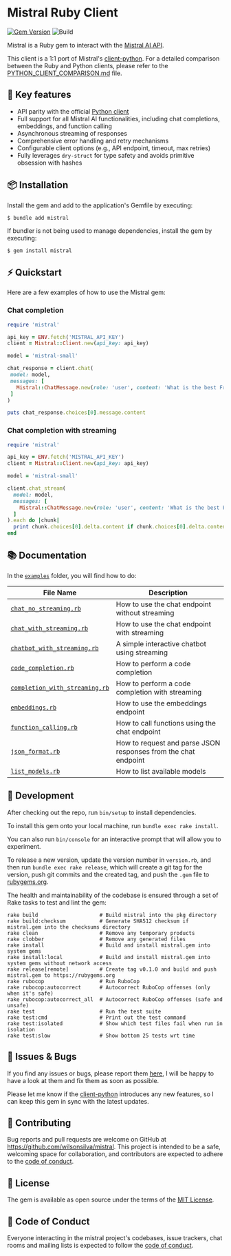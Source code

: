 # Mistral Ruby Client

[![Gem Version](https://badge.fury.io/rb/mistral.svg)](https://badge.fury.io/rb/mistral)
![Build](https://github.com/wilsonsilva/mistral/actions/workflows/main.yml/badge.svg)

Mistral is a Ruby gem to interact with the [Mistral AI API](https://www.mistral.ai).

This client is a 1:1 port of Mistral's [client-python](https://github.com/mistralai/client-python).
For a detailed comparison between the Ruby and Python clients, please refer to the
[PYTHON_CLIENT_COMPARISON.md](https://github.com/wilsonsilva/mistral/blob/main/PYTHON_CLIENT_COMPARISON.md) file.

## 🔑 Key features

- API parity with the official [Python client](https://github.com/mistralai/client-python)
- Full support for all Mistral AI functionalities, including chat completions, embeddings, and function calling
- Asynchronous streaming of responses
- Comprehensive error handling and retry mechanisms
- Configurable client options (e.g., API endpoint, timeout, max retries)
- Fully leverages `dry-struct` for type safety and avoids primitive obsession with hashes

## 📦 Installation

Install the gem and add to the application's Gemfile by executing:

```
$ bundle add mistral
```

If bundler is not being used to manage dependencies, install the gem by executing:

```
$ gem install mistral
```

## ⚡️ Quickstart

Here are a few examples of how to use the Mistral gem:

### Chat completion

```ruby
require 'mistral'

api_key = ENV.fetch('MISTRAL_API_KEY')
client = Mistral::Client.new(api_key: api_key)

model = 'mistral-small'

chat_response = client.chat(
 model: model,
 messages: [
   Mistral::ChatMessage.new(role: 'user', content: 'What is the best French cheese?')
 ]
)

puts chat_response.choices[0].message.content
```

### Chat completion with streaming

```ruby
require 'mistral'

api_key = ENV.fetch('MISTRAL_API_KEY')
client = Mistral::Client.new(api_key: api_key)

model = 'mistral-small'

client.chat_stream(
  model: model,
  messages: [
    Mistral::ChatMessage.new(role: 'user', content: 'What is the best French cheese?')
  ]
).each do |chunk|
  print chunk.choices[0].delta.content if chunk.choices[0].delta.content
end
```

## 📚 Documentation

In the [`examples`](https://github.com/wilsonsilva/mistral/tree/main/examples) folder, you will find how to do:

| File Name                                                                                                                | Description                                                    |
|--------------------------------------------------------------------------------------------------------------------------|----------------------------------------------------------------|
| [`chat_no_streaming.rb`](https://github.com/wilsonsilva/mistral/blob/main/examples/chat_no_streaming.rb)                 | How to use the chat endpoint without streaming                 |
| [`chat_with_streaming.rb`](https://github.com/wilsonsilva/mistral/blob/main/examples/chat_with_streaming.rb)             | How to use the chat endpoint with streaming                    |
| [`chatbot_with_streaming.rb`](https://github.com/wilsonsilva/mistral/blob/main/examples/chatbot_with_streaming.rb)       | A simple interactive chatbot using streaming                   |
| [`code_completion.rb`](https://github.com/wilsonsilva/mistral/blob/main/examples/code_completion.rb)                     | How to perform a code completion                               |
| [`completion_with_streaming.rb`](https://github.com/wilsonsilva/mistral/blob/main/examples/completion_with_streaming.rb) | How to perform a code completion with streaming                |
| [`embeddings.rb`](https://github.com/wilsonsilva/mistral/blob/main/examples/embeddings.rb)                               | How to use the embeddings endpoint                             |
| [`function_calling.rb`](https://github.com/wilsonsilva/mistral/blob/main/examples/function_calling.rb)                   | How to call functions using the chat endpoint                  |
| [`json_format.rb`](https://github.com/wilsonsilva/mistral/blob/main/examples/json_format.rb)                             | How to request and parse JSON responses from the chat endpoint |
| [`list_models.rb`](https://github.com/wilsonsilva/mistral/blob/main/examples/list_models.rb)                             | How to list available models                                   |

## 🔨 Development

After checking out the repo, run `bin/setup` to install dependencies.

To install this gem onto your local machine, run `bundle exec rake install`.

You can also run `bin/console` for an interactive prompt that will allow you to experiment.

To release a new version, update the version number in `version.rb`, and then run `bundle exec rake release`,
which will create a git tag for the version, push git commits and the created tag, and push the `.gem` file
to [rubygems.org](https://rubygems.org).

The health and maintainability of the codebase is ensured through a set of Rake tasks to test and lint the gem:

```
rake build                    # Build mistral into the pkg directory
rake build:checksum           # Generate SHA512 checksum if mistral.gem into the checksums directory
rake clean                    # Remove any temporary products
rake clobber                  # Remove any generated files
rake install                  # Build and install mistral.gem into system gems
rake install:local            # Build and install mistral.gem into system gems without network access
rake release[remote]          # Create tag v0.1.0 and build and push mistral.gem to https://rubygems.org
rake rubocop                  # Run RuboCop
rake rubocop:autocorrect      # Autocorrect RuboCop offenses (only when it's safe)
rake rubocop:autocorrect_all  # Autocorrect RuboCop offenses (safe and unsafe)
rake test                     # Run the test suite
rake test:cmd                 # Print out the test command
rake test:isolated            # Show which test files fail when run in isolation
rake test:slow                # Show bottom 25 tests wrt time
```

## 🐞 Issues & Bugs

If you find any issues or bugs, please report them [here](https://github.com/wilsonsilva/mistral/issues), I will be happy
to have a look at them and fix them as soon as possible.

Please let me know if the [client-python](https://github.com/mistralai/client-python) introduces any new features,
so I can keep this gem in sync with the latest updates.

## 🤝 Contributing

Bug reports and pull requests are welcome on GitHub at https://github.com/wilsonsilva/mistral.
This project is intended to be a safe, welcoming space for collaboration, and contributors are expected to adhere
to the [code of conduct](https://github.com/wilsonsilva/mistral/blob/main/CODE_OF_CONDUCT.md).

## 📜 License

The gem is available as open source under the terms of the [MIT License](https://opensource.org/licenses/MIT).

## 👔 Code of Conduct

Everyone interacting in the mistral project's codebases, issue trackers, chat rooms and mailing lists is expected
to follow the [code of conduct](https://github.com/wilsonsilva/mistral/blob/main/CODE_OF_CONDUCT.md).
